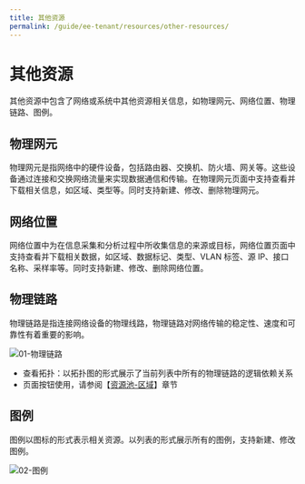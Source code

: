 ```yaml
---
title: 其他资源
permalink: /guide/ee-tenant/resources/other-resources/
---
```


# 其他资源

其他资源中包含了网络或系统中其他资源相关信息，如物理网元、网络位置、物理链路、图例。

## 物理网元

物理网元是指网络中的硬件设备，包括路由器、交换机、防火墙、网关等。这些设备通过连接和交换网络流量来实现数据通信和传输。在物理网元页面中支持查看并下载相关信息，如区域、类型等。同时支持新建、修改、删除物理网元。

## 网络位置

网络位置中为在信息采集和分析过程中所收集信息的来源或目标，网络位置页面中支持查看并下载相关数据，如区域、数据标记、类型、VLAN 标签、源 IP、接口名称、采样率等。同时支持新建、修改、删除网络位置。

## 物理链路

物理链路是指连接网络设备的物理线路，物理链路对网络传输的稳定性、速度和可靠性有着重要的影响。

![01-物理链路](https://yunshan-guangzhou.oss-cn-beijing.aliyuncs.com/pub/pic/202304266449023482d95.png)

- 查看拓扑：以拓扑图的形式展示了当前列表中所有的物理链路的逻辑依赖关系
- 页面按钮使用，请参阅【[资源池-区域](./network-resources/)】章节

## 图例

图例以图标的形式表示相关资源。以列表的形式展示所有的图例，支持新建、修改图例。

![02-图例](https://yunshan-guangzhou.oss-cn-beijing.aliyuncs.com/pub/pic/202304266449034569faf.png)
